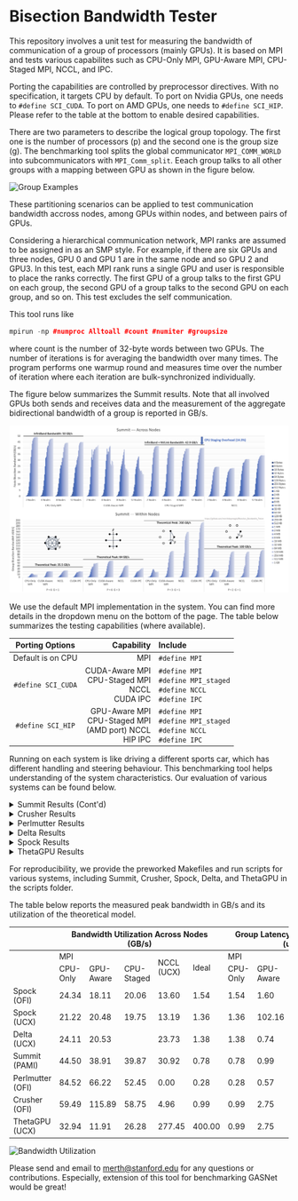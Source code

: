 # Bisection Bandwidth Tester
This repository involves a unit test for measuring the bandwidth of communication of a group of processors (mainly GPUs). It is based on MPI and tests various capabilites such as CPU-Only MPI, GPU-Aware MPI, CPU-Staged MPI, NCCL, and IPC.

Porting the capabilities are controlled by preprocessor directives. With no specification, it targets CPU by default. To port on Nvidia GPUs, one needs to ```#define SCI_CUDA```. To port on AMD GPUs, one needs to ```#define SCI_HIP```. Please refer to the table at the bottom to enable desired capabilities.

There are two parameters to describe the logical group topology. The first one is the number of processors (p) and the second one is the group size (g). The benchmarking tool splits the global communicator ```MPI_COMM_WORLD``` into subcommunicators with ```MPI_Comm_split```. Eeach group talks to all other groups with a mapping between GPU as shown in the figure below.

![Group Examples](https://github.com/merthidayetoglu/OLCF_BW_test/blob/main/results/group_examples.png)

These partitioning scenarios can be applied to test communication bandwidth accross nodes, among GPUs within nodes, and between pairs of GPUs.

Considering a hierarchical communication network, MPI ranks are assumed to be assigned in as an SMP style. For example, if there are six GPUs and three nodes, GPU 0 and GPU 1 are in the same node and so GPU 2 and GPU3. In this test, each MPI rank runs a single GPU and user is responsible to place the ranks correctly. The first GPU of a group talks to the first GPU on each group, the second GPU of a group talks to the second GPU on each group, and so on. This test excludes the self communication.

This tool runs like
```cpp
mpirun -np #numproc Alltoall #count #numiter #groupsize
```
where count is the number of 32-byte words between two GPUs. The number of iterations is for averaging the bandwidth over many times. The program performs one warmup round and measures time over the number of iteration where each iteration are bulk-synchronized individually.

The figure below summarizes the Summit results. Note that all involved GPUs both sends and receives data and the measurement of the aggregate bidirectional bandwidth of a group is reported in GB/s.

![Summit Measurement](https://github.com/merthidayetoglu/Bisection_Bandwidth_Tester/blob/main/results/summit_bandwidth.png)

We use the default MPI implementation in the system. You can find more details in the dropdown menu on the bottom of the page. The table below summarizes the testing capabilities (where available).

| Porting Options   | Capability | Include |
| :---:               | ---: | :--- |
|Default is on CPU  | MPI | `#define MPI` |
|`#define SCI_CUDA` | CUDA-Aware MPI <br> CPU-Staged MPI <br> NCCL <br> CUDA IPC | `#define MPI` <br> `#define MPI_staged` <br> `#define NCCL` <br> `#define IPC` |
|`#define SCI_HIP`  | GPU-Aware MPI <br> CPU-Staged MPI <br> (AMD port) NCCL <br> HIP IPC | `#define MPI` <br> `#define MPI_staged` <br> `#define NCCL` <br> `#define IPC` |

Running on each system is like driving a different sports car, which has different handling and steering behaviour. This benchmarking tool helps understanding of the system characteristics. Our evaluation of various systems can be found below.

<details><summary>Summit Results (Cont'd)</summary>
<p>

Summit has [IBM Spectrum MPI](https://www.ibm.com/docs/en/SSZTET_EOS/eos/guide_101.pdf), which uses a lower-level transport layer called parallel active message interfece (PAMI). By default, PAMI variables are configured to have a lower latency [as reported here](https://docs.olcf.ornl.gov/systems/summit_user_guide.html#spectrum-mpi-tunings-needed-for-maximum-bandwidth). Thanks [Chris Zimmer](https://www.olcf.ornl.gov/directory/staff-member/christopher-zimmer/) for pointing it out! To obtain full theoretical bandwidth, we set up the PAMI variables as:
```bash
export PAMI_ENABLE_STRIPING=1
export PAMI_IBV_ADAPTER_AFFINITY=1
export PAMI_IBV_DEVICE_NAME="mlx5_0:1,mlx5_3:1"
export PAMI_IBV_DEVICE_NAME_1="mlx5_3:1,mlx5_0:1"
```

Results with default configuration is shown below (not to be confused with the full-bandwidth configuration that is shown above). We include the equation for calculating the theoretical bandwidth of the CPU-Staged mode.

![Summit Measurement](https://github.com/merthidayetoglu/Bisection_Bandwidth_Tester/blob/main/results/summit_latency.png)

NCCL performs irrespective of the PAMI configuration, because it uses UCX API across nodes. CUDA-Aware MPI breaks down with large message sizes due to a known problem.
  
[Summit User Guide](https://docs.olcf.ornl.gov/systems/summit_user_guide.html)
  
</p>
</details>


<details><summary>Crusher Results</summary>
<p>

Crusher is a testbed for Frontier&mdash;the first official exascale system. They have the same node architecture and software toolchain. It has Cray MPICH MPI implementation by default.
  
![Crusher Across Nodes](https://github.com/merthidayetoglu/Bisection_Bandwidth_Tester/blob/main/results/crusher_across_nodes.png)

![Crusher Within Nodes](https://github.com/merthidayetoglu/Bisection_Bandwidth_Tester/blob/main/results/crusher_within_nodes.png)

[Crusher User Guide](https://docs.olcf.ornl.gov/systems/crusher_quick_start_guide.html)
  
</p>
</details>


<details><summary>Perlmutter Results</summary>
<p>


![Perlmutter Bandwidth](https://github.com/merthidayetoglu/Bisection_Bandwidth_Tester/blob/main/results/perlmutter_bandwidth.png)

</p>
</details>

<details><summary>Delta Results</summary>
<p>

Delta is an NCSA system that is composed of multi-GPU nodes with four Nvidia A100 GPUs each. It has Slingshot 10 and runs OpenMPI+UCX by default.
  
![Delta Measurement](https://github.com/merthidayetoglu/Bisection_Bandwidth_Tester/blob/main/results/delta_measurement.png)

[Delta User Guide](https://wiki.ncsa.illinois.edu/display/DSC/Delta+User+Guide)
  
</p>
</details>


<details><summary>Spock Results</summary>
<p>
  
Spock is an experimental system at OLC that is composed of multi-GPU nodes with four AMD MI100 GPUs each. It has Slingshot 10 and runs Cray MPICH+OFI by default. We also tried Cray MPICH+UCX by loading modules `craype-network-ucx` and `cray-mpich-ucx`.

![Spock Measurement](https://github.com/merthidayetoglu/Bisection_Bandwidth_Tester/blob/main/results/spock_measurement.png)

The results below are taken within one node with the default MPI because Cray MPICH+UCX crahes with buffer size larger than 16 KB when GPUs are involved.

![Spock Measurement](https://github.com/merthidayetoglu/Bisection_Bandwidth_Tester/blob/main/results/spock_within_nodes.png)

[Spock User Guide](https://docs.olcf.ornl.gov/systems/spock_quick_start_guide.html)

<p>

</p>
</details>

<details><summary>ThetaGPU Results</summary>
<p>

ThetaGPU is an Nvidia DGX-A100 System with eight GPUs per node. The GPUs each GPU is connected to six NVSwitches via NVLinks, where each link has 100 GB/s bidirectional bandwidth. Considering the physical communication architecture, we can model the bisection bandwidth within a fully-connected topology, where each GPUs has a peak bandwidth of 600 GB/s. As a result, the bisection bandwidth of a group can be written as:
  
```math
\beta_{\textrm{group}}^{-1} = g\times600\textrm{ GB/s}
```
where g is the number of GPUs in each group. The figure below shows the bandwidth measurements with various configuration within the DGX-A100 node.

![ThetaGPU Measurement](https://github.com/merthidayetoglu/Bisection_Bandwidth_Tester/blob/main/results/thetaGPU_within_nodes.png)


[ThetaGPU User Guide](https://maps.app.goo.gl/GLmdk82YJF3EWeiJ9)

</p>
</details>

For reproducibility, we provide the preworked Makefiles and run scripts for various systems, including Summit, Crusher, Spock, Delta, and ThetaGPU in the scripts folder.

The table below reports the measured peak bandwidth in GB/s and its utilization of the theoretical model.
<table>
<thead>
  <tr>
    <th></th>
    <th colspan="5">Bandwidth Utilization Across Nodes (GB/s)</th>
    <th colspan="4">Group Latency Across Nodes (us)</th>
  </tr>
</thead>
<tbody>
  <tr>
    <td></td>
    <td colspan="3">MPI</td>
    <td rowspan="2">NCCL<br>(UCX)</td>
    <td rowspan="2">Ideal</td>
    <td colspan="3">MPI</td>
    <td rowspan="2">NCCL<br>(UCX)</td>
  </tr>
  <tr>
    <td></td>
    <td>CPU-Only</td>
    <td>GPU-Aware</td>
    <td>CPU-Staged</td>
    <td>CPU-Only</td>
    <td>GPU-Aware</td>
    <td>CPU-Staged</td>
  </tr>
  <tr>
    <td>Spock (OFI)</td>
    <td>24.34</td>
    <td>18.11</td>
    <td>20.06</td>
    <td>13.60</td>
    <td>1.54</td>
    <td>1.54</td>
    <td>1.60</td>
    <td>6.64</td>
    <td>318.10</td>
  </tr>
  <tr>
    <td>Spock (UCX)</td>
    <td>21.22</td>
    <td>20.48</td>
    <td>19.75</td>
    <td>13.19</td>
    <td>1.36</td>
    <td>1.36</td>
    <td>102.16</td>
    <td>0.00</td>
    <td>1.38</td>
  </tr>
  <tr>
    <td>Delta (UCX)</td>
    <td>24.11</td>
    <td>20.53</td>
    <td></td>
    <td>23.73</td>
    <td>1.38</td>
    <td>1.38</td>
    <td>0.74</td>
    <td>0.84</td>
    <td>1.64</td>
  </tr>
  <tr>
    <td>Summit (PAMI)</td>
    <td>44.50</td>
    <td>38.91</td>
    <td>39.87</td>
    <td>30.92</td>
    <td>0.78</td>
    <td>0.78</td>
    <td>0.99</td>
    <td>1.25</td>
    <td>0.00</td>
  </tr>
  <tr>
    <td>Perlmutter (OFI)</td>
    <td>84.52</td>
    <td>66.22</td>
    <td>52.45</td>
    <td>0.00</td>
    <td>0.28</td>
    <td>0.28</td>
    <td>0.57</td>
    <td>2.23</td>
    <td>211.54</td>
  </tr>
  <tr>
    <td>Crusher (OFI)</td>
    <td>59.49</td>
    <td>115.89</td>
    <td>58.75</td>
    <td>4.96</td>
    <td>0.99</td>
    <td>0.99</td>
    <td>2.75</td>
    <td>1.25</td>
    <td>3.78</td>
  </tr>
  <tr>
    <td>ThetaGPU (UCX)</td>
    <td>32.94</td>
    <td>11.91</td>
    <td>26.28</td>
    <td>277.45</td>
    <td>400.00</td>
    <td>0.99</td>
    <td>2.75</td>
    <td>1.25</td>
    <td>3.78</td>
  </tr>
</tbody>
</table>

![Bandwidth Utilization](https://github.com/merthidayetoglu/OLCF_BW_test/blob/main/results/bandwidth_utilization.png)


Please send and email to [merth@stanford.edu](merth@stanford.edu) for any questions or contributions. Especially, extension of this tool for benchmarking GASNet would be great!
